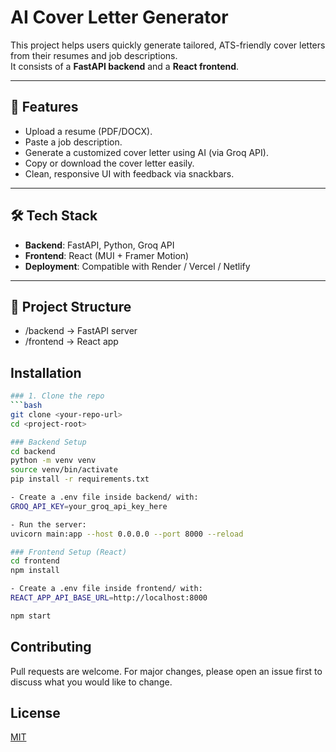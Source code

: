 # AI Cover Letter Generator

This project helps users quickly generate tailored, ATS-friendly cover letters from their resumes and job descriptions.  
It consists of a **FastAPI backend** and a **React frontend**.

---
## 🚀 Features
- Upload a resume (PDF/DOCX).
- Paste a job description.
- Generate a customized cover letter using AI (via Groq API).
- Copy or download the cover letter easily.
- Clean, responsive UI with feedback via snackbars.
---
## 🛠️ Tech Stack
- **Backend**: FastAPI, Python, Groq API
- **Frontend**: React (MUI + Framer Motion)
- **Deployment**: Compatible with Render / Vercel / Netlify
---

## 📂 Project Structure
- /backend → FastAPI server
- /frontend → React app

## Installation
```bash
### 1. Clone the repo
```bash
git clone <your-repo-url>
cd <project-root>

### Backend Setup
cd backend
python -m venv venv
source venv/bin/activate
pip install -r requirements.txt

- Create a .env file inside backend/ with:
GROQ_API_KEY=your_groq_api_key_here

- Run the server:
uvicorn main:app --host 0.0.0.0 --port 8000 --reload

### Frontend Setup (React)
cd frontend
npm install

- Create a .env file inside frontend/ with:
REACT_APP_API_BASE_URL=http://localhost:8000

npm start
```
## Contributing
Pull requests are welcome. For major changes, please open an issue first
to discuss what you would like to change.

## License
[MIT](https://choosealicense.com/licenses/mit/)
```
